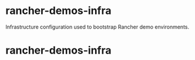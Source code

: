 # rancher-demos-infra

Infrastructure configuration used to bootstrap Rancher demo environments.
# rancher-demos-infra
